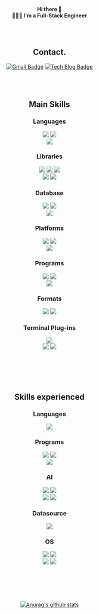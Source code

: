<div align=center>







 


  
**Hi there 👋** <br />
**👨🏻‍💻 I'm a Full-Stack Engineer**


<br /><br />
  
## Contact.
[![Gmail Badge](https://img.shields.io/badge/Gmail-d14836?style=flat-square&logo=Gmail&logoColor=white&link=mailto:codekookiz@gmail.com)](mailto:codekookiz@gmail.com) [![Tech Blog Badge](http://img.shields.io/badge/-Tech%20blog-black?style=flat-square&logo=github&link=https:https://kookiz.tistory.com/)](https://kookiz.tistory.com/)
<br /><br /> <br /><br />

<!-- https://simpleicons.org/ -->
  
## Main Skills
### Languages
  <img src="https://img.shields.io/badge/Python-FFD43B?style=for-the-badge&logo=python&logoColor=blue" />
  <img src="https://img.shields.io/badge/OpenJDK-ED8B00?style=for-the-badge&logo=openjdk&logoColor=white" /> <br />
  <img src="https://img.shields.io/badge/Swift-FA7343?style=for-the-badge&logo=swift&logoColor=white" />

### Libraries
  <img src="https://img.shields.io/badge/Pandas-2C2D72?style=for-the-badge&logo=pandas&logoColor=white" />
  <img src="https://img.shields.io/badge/Numpy-777BB4?style=for-the-badge&logo=numpy&logoColor=white" /> 
  <img src="https://img.shields.io/badge/scikit_learn-F7931E?style=for-the-badge&logo=scikit-learn&logoColor=white" /> <br />
  <img src="https://img.shields.io/badge/TensorFlow-FF6F00?style=for-the-badge&logo=TensorFlow&logoColor=white" />
  <img src="https://img.shields.io/badge/JWT-000000?style=for-the-badge&logo=JSON%20web%20tokens&logoColor=white" />

### Database
  <img src="https://img.shields.io/badge/Amazon%20RDS-527FFF?style=for-the-badge&logo=amazon-rds&logoColor=white" />
  <img src="https://img.shields.io/badge/dbeaver-382923?style=for-the-badge&logo=dbeaver&logoColor=white" /> <br /> 
  <img src="https://img.shields.io/badge/MySQL-005C84?style=for-the-badge&logo=mysql&logoColor=white" />

### Platforms
  <img src="https://img.shields.io/badge/Streamlit-FF4B4B?style=for-the-badge&logo=Streamlit&logoColor=white" />
  <img src="https://img.shields.io/badge/Jupyter-F37626.svg?&style=for-the-badge&logo=Jupyter&logoColor=white" /> <br />
  <img src="https://img.shields.io/badge/Amazon_AWS-FF9900?style=for-the-badge&logo=amazonaws&logoColor=white" />

### Programs
  <img src="https://img.shields.io/badge/IntelliJ_IDEA-000000.svg?style=for-the-badge&logo=intellij-idea&logoColor=white" />
  <img src="https://img.shields.io/badge/VSCode-0078D4?style=for-the-badge&logo=visual%20studio%20code&logoColor=white" /> <br />
  <img src="https://img.shields.io/badge/Xcode-007ACC?style=for-the-badge&logo=Xcode&logoColor=white" />

### Formats
  <img src="https://img.shields.io/badge/json-5E5C5C?style=for-the-badge&logo=json&logoColor=white" />
  <img src="https://img.shields.io/badge/Markdown-000000?style=for-the-badge&logo=markdown&logoColor=white" />

### Terminal Plug-ins
  <img src="https://img.shields.io/badge/GIT-E44C30?style=for-the-badge&logo=git&logoColor=white" /> <br />
  <img src="https://img.shields.io/badge/conda-342B029.svg?&style=for-the-badge&logo=anaconda&logoColor=white" />
  <img src="https://img.shields.io/badge/homebrew-FBB040?style=for-the-badge&logo=homebrew&logoColor=white" />
  



  


<br /><br /><br /><br />

## Skills experienced
### Languages
  <img src="https://img.shields.io/badge/R-276DC3?style=for-the-badge&logo=r&logoColor=white" />  

### Programs
  <img src="https://img.shields.io/badge/RStudio-75AADB?style=for-the-badge&logo=RStudio&logoColor=white" />
  <img src="https://img.shields.io/badge/Eclipse-2C2255?style=for-the-badge&logo=eclipse&logoColor=white" /> <br />
  <img src="https://img.shields.io/badge/replit-667881?style=for-the-badge&logo=replit&logoColor=white" /> 

### AI
  <img src="https://img.shields.io/badge/ChatGPT-74aa9c?style=for-the-badge&logo=openai&logoColor=white" />
  <img src="https://img.shields.io/badge/github%20copilot-000000?style=for-the-badge&logo=githubcopilot&logoColor=white" /> <br /> 
  <img src="https://img.shields.io/badge/Google%20Gemini-8E75B2?style=for-the-badge&logo=googlegemini&logoColor=white" />
  <img src="https://img.shields.io/badge/Keras-FF0000?style=for-the-badge&logo=keras&logoColor=white" /> <br />

### Datasource
  <img src="https://img.shields.io/badge/Kaggle-20BEFF?style=for-the-badge&logo=Kaggle&logoColor=white" /> 

### OS
  <img src="https://img.shields.io/badge/mac%20os-000000?style=for-the-badge&logo=apple&logoColor=white" />
  <img src="https://img.shields.io/badge/Windows_11-0078d4?style=for-the-badge&logo=windows-11&logoColor=white" /> <br />
  <img src="https://img.shields.io/badge/iOS-000000?style=for-the-badge&logo=ios&logoColor=white" />
  <img src="https://img.shields.io/badge/Android-3DDC84?style=for-the-badge&logo=android&logoColor=white" />


<br /><br /><br /><br />


[![Anurag's github stats](https://github-readme-stats.vercel.app/api?username=codekookiz)](https://github.com/anuraghazra/github-readme-stats)


</div>

<!--
**codekookiz/codekookiz** is a ✨ _special_ ✨ repository because its `README.md` (this file) appears on your GitHub profile.

Here are some ideas to get you started:

- 🔭 I’m currently working on ...
- 🌱 I’m currently learning ...
- 👯 I’m looking to collaborate on ...
- 🤔 I’m looking for help with ...
- 💬 Ask me about ...
- 📫 How to reach me: ...
- 😄 Pronouns: ..
- ⚡ Fun fact: ...
-->
